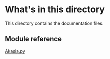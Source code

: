 # What's in this directory

This directory contains the documentation files.

## Module reference

[Akasia.py](https://github.com/RIDERIUS/Akasia/blob/main/docs/akasia.md)
